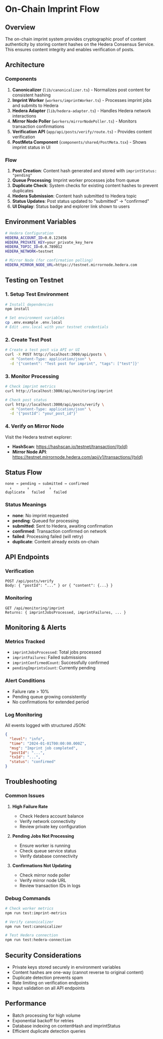 # On-Chain Imprint Flow

## Overview

The on-chain imprint system provides cryptographic proof of content authenticity by storing content hashes on the Hedera Consensus Service. This ensures content integrity and enables verification of posts.

## Architecture

### Components

1. **Canonicalizer** (`lib/canonicalizer.ts`) - Normalizes post content for consistent hashing
2. **Imprint Worker** (`workers/imprintWorker.ts`) - Processes imprint jobs and submits to Hedera
3. **Hedera Adapter** (`lib/hedera-adapter.ts`) - Handles Hedera network interactions
4. **Mirror Node Poller** (`workers/mirrorNodePoller.ts`) - Monitors transaction confirmations
5. **Verification API** (`app/api/posts/verify/route.ts`) - Provides content verification
6. **PostMeta Component** (`components/shared/PostMeta.tsx`) - Shows imprint status in UI

### Flow

1. **Post Creation**: Content hash generated and stored with `imprintStatus: "pending"`
2. **Queue Processing**: Imprint worker processes jobs from queue
3. **Duplicate Check**: System checks for existing content hashes to prevent duplicates
4. **Hedera Submission**: Content hash submitted to Hedera topic
5. **Status Updates**: Post status updated to "submitted" → "confirmed"
6. **UI Display**: Status badge and explorer link shown to users

## Environment Variables

```bash
# Hedera Configuration
HEDERA_ACCOUNT_ID=0.0.123456
HEDERA_PRIVATE_KEY=your_private_key_here
HEDERA_TOPIC_ID=0.0.789012
HEDERA_NETWORK=testnet

# Mirror Node (for confirmation polling)
HEDERA_MIRROR_NODE_URL=https://testnet.mirrornode.hedera.com
```

## Testing on Testnet

### 1. Setup Test Environment

```bash
# Install dependencies
npm install

# Set environment variables
cp .env.example .env.local
# Edit .env.local with your testnet credentials
```

### 2. Create Test Post

```bash
# Create a test post via API or UI
curl -X POST http://localhost:3000/api/posts \
  -H "Content-Type: application/json" \
  -d '{"content": "Test post for imprint", "tags": ["test"]}'
```

### 3. Monitor Processing

```bash
# Check imprint metrics
curl http://localhost:3000/api/monitoring/imprint

# Check post status
curl http://localhost:3000/api/posts/verify \
  -H "Content-Type: application/json" \
  -d '{"postId": "your_post_id"}'
```

### 4. Verify on Mirror Node

Visit the Hedera testnet explorer:
- **HashScan**: https://hashscan.io/testnet/transaction/{txId}
- **Mirror Node API**: https://testnet.mirrornode.hedera.com/api/v1/transactions/{txId}

## Status Flow

```
none → pending → submitted → confirmed
  ↓       ↓         ↓
duplicate   failed    failed
```

### Status Meanings

- **none**: No imprint requested
- **pending**: Queued for processing
- **submitted**: Sent to Hedera, awaiting confirmation
- **confirmed**: Transaction confirmed on network
- **failed**: Processing failed (will retry)
- **duplicate**: Content already exists on-chain

## API Endpoints

### Verification
```
POST /api/posts/verify
Body: { "postId": "..." } or { "content": {...} }
```

### Monitoring
```
GET /api/monitoring/imprint
Returns: { imprintJobsProcessed, imprintFailures, ... }
```

## Monitoring & Alerts

### Metrics Tracked
- `imprintJobsProcessed`: Total jobs processed
- `imprintFailures`: Failed submissions
- `imprintConfirmedCount`: Successfully confirmed
- `pendingImprintsCount`: Currently pending

### Alert Conditions
- Failure rate > 10%
- Pending queue growing consistently
- No confirmations for extended period

### Log Monitoring
All events logged with structured JSON:
```json
{
  "level": "info",
  "time": "2024-01-01T00:00:00.000Z",
  "msg": "Imprint job completed",
  "postId": "...",
  "txId": "...",
  "status": "confirmed"
}
```

## Troubleshooting

### Common Issues

1. **High Failure Rate**
   - Check Hedera account balance
   - Verify network connectivity
   - Review private key configuration

2. **Pending Jobs Not Processing**
   - Ensure worker is running
   - Check queue service status
   - Verify database connectivity

3. **Confirmations Not Updating**
   - Check mirror node poller
   - Verify mirror node URL
   - Review transaction IDs in logs

### Debug Commands

```bash
# Check worker metrics
npm run test:imprint-metrics

# Verify canonicalizer
npm run test:canonicalizer

# Test Hedera connection
npm run test:hedera-connection
```

## Security Considerations

- Private keys stored securely in environment variables
- Content hashes are one-way (cannot reverse to original content)
- Duplicate detection prevents spam
- Rate limiting on verification endpoints
- Input validation on all API endpoints

## Performance

- Batch processing for high volume
- Exponential backoff for retries
- Database indexing on contentHash and imprintStatus
- Efficient duplicate detection queries